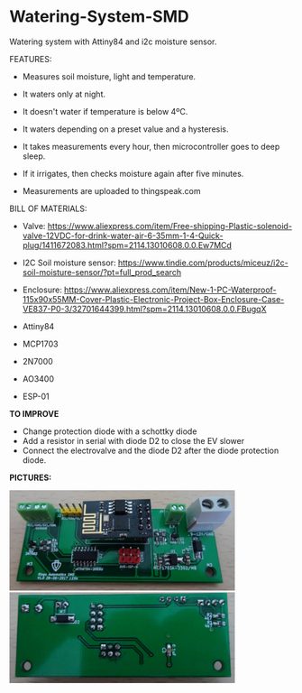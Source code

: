 # Watering-System-SMD

Watering system with Attiny84 and i2c moisture sensor.



FEATURES:

 - Measures soil moisture, light and temperature.
 - It waters only at night.
 - It doesn't water if temperature is below 4ºC.
 - It waters depending on a preset value and a hysteresis.

 - It takes measurements every hour, then microcontroller goes to deep sleep.
 - If it irrigates, then checks moisture again after five minutes.
 - Measurements are uploaded to thingspeak.com



BILL OF MATERIALS:

 - Valve: https://www.aliexpress.com/item/Free-shipping-Plastic-solenoid-valve-12VDC-for-drink-water-air-6-35mm-1-4-Quick-plug/1411672083.html?spm=2114.13010608.0.0.Ew7MCd
 
 - I2C Soil moisture sensor: https://www.tindie.com/products/miceuz/i2c-soil-moisture-sensor/?pt=full_prod_search
 
 - Enclosure: https://www.aliexpress.com/item/New-1-PC-Waterproof-115x90x55MM-Cover-Plastic-Electronic-Project-Box-Enclosure-Case-VE837-P0-3/32701644399.html?spm=2114.13010608.0.0.FBugqX
 
 - Attiny84
 - MCP1703
 - 2N7000
 - AO3400
 - ESP-01


**TO IMPROVE**
 - Change protection diode with a schottky diode
 - Add a resistor in serial with diode D2 to close the EV slower
 - Connect the electrovalve and the diode D2 after the diode protection diode.


**PICTURES:**

<img src="./Images/Picture1.JPG"  width=400>
<img src="./Images/Picture2.JPG"  width=400>

